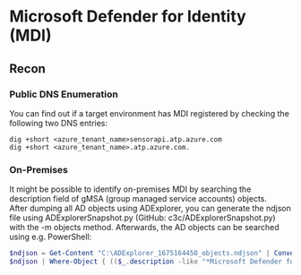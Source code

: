 # Microsoft Defender for Identity (MDI)
## Recon
### Public DNS Enumeration
You can find out if a target environment has MDI registered by checking the following two DNS entries:   
```
dig +short <azure_tenant_name>sensorapi.atp.azure.com
dig +short <azure_tenant_name>.atp.azure.com. 
```

### On-Premises
It might be possible to identify on-premises MDI by searching the description field of gMSA (group managed service accounts) objects.   
After dumping all AD objects using ADExplorer, you can generate the ndjson file using ADExplorerSnapshot.py (GitHub: c3c/ADExplorerSnapshot.py) with the -m objects method. Afterwards, the AD objects can be searched using e.g. PowerShell:   
```powershell
$ndjson = Get-Content "C:\ADExplorer_1675164450_objects.ndjson" | ConvertFrom-Json
$ndjson | Where-Object { (($_.description -like "*Microsoft Defender for Identity*") -and ($_.objectCategory -like "*ms-DS-Group-Managed-Service-Account*"))}
```
